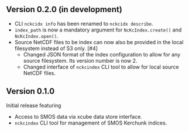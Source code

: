 ## Version 0.2.0 (in development)

* CLI `nckcidx info` has been renamed to `nckcidx describe`.
* `index_path` is now a mandatory argument for `NcKcIndex.create()` 
  and `NcKcIndex.open()`.
* Source NetCDF files to be index can now also be provided in the local 
  filesystem instead of S3 only. [#4]
  - Changed JSON format of the index configuration to allow for any 
    source filesystem. Its version number is now 2.
  - Changed interface of `nckcindex` CLI tool to allow for local
    source NetCDF files.

## Version 0.1.0

Initial release featuring

* Access to SMOS data via xcube data store interface.
* `nckcindex` CLI tool for management of SMOS Kerchunk indices.

